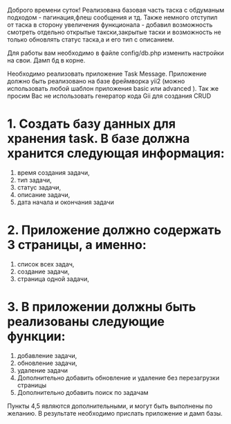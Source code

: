 Доброго времени суток! Реализована базовая часть таска с обдуманым подходом - пагинация,флеш сообщения и тд.
Также немного отступил от таска в сторону увеличения функционала - добавил возможность смотреть отдельно открытые такски,закрытые таски и возможность не только обновлять статус таска,а и его тип с описанием.

Для работы вам необходимо в файле config/db.php изменить настройки на свои.
Дамп бд в корне.



Необходимо реализовать приложение Task Message. Приложение должно быть реализовано на базе фреймворка yii2 (можно использовать любой шаблон приложения basic или advanced ). Так же просим Вас не использовать генератор кода Gii для создания CRUD 

# 1.	Создать базу данных для хранения task. В базе должна хранится следующая информация:
1.	время создания задачи, 
2.	тип задачи, 
3.	статус задачи,
4.	описание задачи,
5.	дата начала и окончания задачи
# 2.	Приложение должно содержать 3 страницы,  а именно:
1.	список всех задач,
2.	создание задачи,
3.	страница одной задачи,
# 3.	В приложении должны быть реализованы следующие функции:
1.	добавление задачи,
2.	обновление задачи, 
3.	удаление задачи
4.	Дополнительно добавить обновление и удаление без перезагрузки страницы
5.	Дополнительно добавить поиск по задачам

Пункты 4,5 являются дополнительными, и могут быть выполнены по желанию. В результате необходимо прислать приложение и дамп базы.

